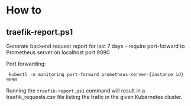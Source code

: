 # How to

## traefik-report.ps1

Generate backend request report for last 7 days - require port-forward to Prometheus server on localhost port 9090

Port forwarding:
```shell
 kubectl -n monitoring port-forward prometheus-server-{instance id} 9090
```

Running the `traefik-report.ps1` command will result in a traefik_requests.csv file listing the trafic in the given Kubernetes cluster.
